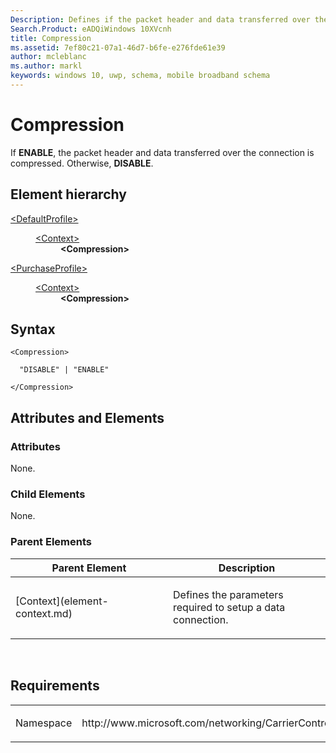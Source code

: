 ```yaml
---
Description: Defines if the packet header and data transferred over the connection is compressed.
Search.Product: eADQiWindows 10XVcnh
title: Compression
ms.assetid: 7ef80c21-07a1-46d7-b6fe-e276fde61e39
author: mcleblanc
ms.author: markl
keywords: windows 10, uwp, schema, mobile broadband schema
---
```


# Compression


If **ENABLE**, the packet header and data transferred over the connection is compressed. Otherwise, **DISABLE**.

## Element hierarchy

<dl>
<dt><a href="element-defaultprofile.md">&lt;DefaultProfile&gt;</a></dt>
<dd>
<dl>
<dt><a href="element-context.md">&lt;Context&gt;</a></dt>
<dd><b>&lt;Compression&gt;</b></dd>
</dl>
</dd>
</dl>
<dl>
<dt><a href="element-purchaseprofile.md">&lt;PurchaseProfile&gt;</a></dt>
<dd>
<dl>
<dt><a href="element-1-context.md">&lt;Context&gt;</a></dt>
<dd><b>&lt;Compression&gt;</b></dd>
</dl>
</dd>
</dl>

## Syntax

``` syntax
<Compression>

  "DISABLE" | "ENABLE"

</Compression>
```

## Attributes and Elements


### Attributes

None.

### Child Elements

None.

### Parent Elements

<table>
<colgroup>
<col width="50%" />
<col width="50%" />
</colgroup>
<thead>
<tr class="header">
<th>Parent Element</th>
<th>Description</th>
</tr>
</thead>
<tbody>
<tr class="odd">
<td>[Context](element-context.md)</td>
<td><p>Defines the parameters required to setup a data connection.</p></td>
</tr>
</tbody>
</table>

 

## Requirements

<table>
<colgroup>
<col width="50%" />
<col width="50%" />
</colgroup>
<tbody>
<tr class="odd">
<td><p>Namespace</p></td>
<td><p>http://www.microsoft.com/networking/CarrierControl/WWAN/v1</p></td>
</tr>
</tbody>
</table>

 

 



